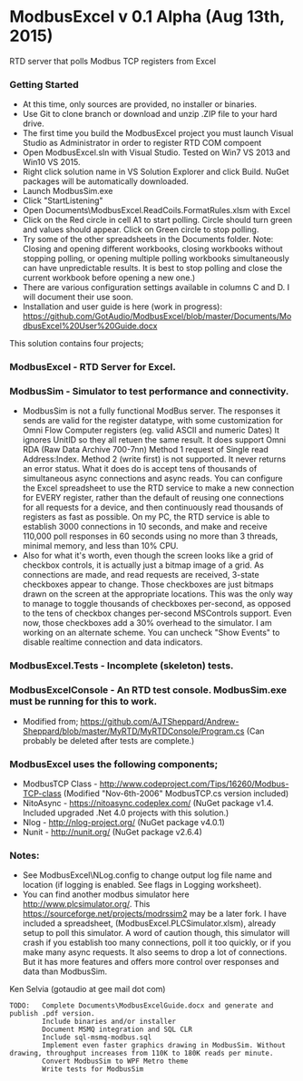 ModbusExcel v 0.1 Alpha (Aug 13th, 2015)
===

RTD server that polls Modbus TCP registers from Excel

### Getting Started
- At this time, only sources are provided, no installer or binaries.
- Use Git to clone branch or download and unzip .ZIP file to your hard drive.
- The first time you build the ModbusExcel project you must launch Visual Studio as Administrator in order to register RTD COM compoent
- Open ModbusExcel.sln with Visual Studio. Tested on Win7 VS 2013 and Win10 VS 2015.
- Right click solution name in VS Solution Explorer and click Build. NuGet packages will be automatically downloaded.
- Launch ModbusSim.exe
- Click "StartListening"
- Open Documents\ModbusExcel.ReadCoils.FormatRules.xlsm with Excel
- Click on the Red circle in cell A1 to start polling. Circle should turn green and values should appear. Click on Green circle to stop polling.
- Try some of the other spreadsheets in the Documents folder. 
	Note: Closing and opening different workbooks, closing workbooks without stopping polling, or opening multiple polling workbooks simultaneously can have unpredictable results.  It is best to stop polling and close the current workbook before opening a new one.)
- There are various configuration settings available in columns C and D. I will document their use soon.
- Installation and user guide is here (work in progress): https://github.com/GotAudio/ModbusExcel/blob/master/Documents/ModbusExcel%20User%20Guide.docx

This solution contains four projects;

### ModbusExcel	- RTD Server for Excel.

### ModbusSim	- Simulator to test performance and connectivity.
- ModbusSim is not a fully functional ModBus server. The responses it sends are valid for the register datatype, with some customization for Omni Flow Computer registers (eg. valid ASCII and numeric Dates) It ignores UnitID so they all retuen the same result. It does support Omni RDA (Raw Data Archive 700-7nn) Method 1 request of Single read Address:Index. Method 2 (write first) is not supported. It never returns an error status.  What it does do is accept tens of thousands of simultaneous async connections and async reads. You can configure the Excel spreadsheet to use the RTD service to make a new connection for EVERY register, rather than the default of reusing one connections for all requests for a device, and then continuously read thousands of registers as fast as possible. On my PC, the RTD service is able to establish 3000 connections in 10 seconds, and make and receive 110,000 poll responses in 60 seconds using no more than 3 threads, minimal memory, and less than 10% CPU. 
- Also for what it's worth, even though the screen looks like a grid of checkbox controls, it is actually just a bitmap image of a grid. As connections are made, and read requests are received, 3-state checkboxes appear to change. Those checkboxes are just bitmaps drawn on the screen at the appropriate locations.  This was the only way to manage to toggle thousands of checkboxes per-second, as opposed to the tens of checkbox changes per-second MSControls support.  Even now, those checkboxes add a 30% overhead to the simulator. I am working on an alternate scheme. You can uncheck "Show Events" to disable realtime connection and data indicators.

### ModbusExcel.Tests	- Incomplete (skeleton) tests.

### ModbusExcelConsole	- An RTD test console. ModbusSim.exe must be running for this to work.
- Modified from; https://github.com/AJTSheppard/Andrew-Sheppard/blob/master/MyRTD/MyRTDConsole/Program.cs (Can probably be deleted after tests are complete.)


### ModbusExcel uses the following components;

- ModbusTCP Class	- http://www.codeproject.com/Tips/16260/Modbus-TCP-class (Modified "Nov-6th-2006" ModbusTCP.cs version included)
- NitoAsync		- https://nitoasync.codeplex.com/ (NuGet package v1.4. Included upgraded .Net 4.0 projects with this solution.)
- Nlog			- http://nlog-project.org/ (NuGet package v4.0.1)
- Nunit			- http://nunit.org/ (NuGet package v2.6.4)


### Notes: 
- See ModbusExcel\NLog.config to change output log file name and location (if logging is enabled. See flags in Logging worksheet).
- You can find another modbus simulator here http://www.plcsimulator.org/. This https://sourceforge.net/projects/modrssim2 may be a later fork. I have included a spreadsheet, (ModbusExcel.PLCSimulator.xlsm), already setup to poll this simulator.  A word of caution though, this simulator will crash if you establish too many connections, poll it too quickly, or if you make many async requests. It also seems to drop a lot of connections. But it has more features and offers more control over responses and data than ModbusSim.


Ken Selvia (gotaudio at gee mail dot com)

```
TODO:	Complete Documents\ModbusExcelGuide.docx and generate and publish .pdf version.
		Include binaries and/or installer
		Document MSMQ integration and SQL CLR
		Include sql-msmq-modbus.sql		
		Implement even faster graphics drawing in ModbusSim. Without drawing, throughput increases from 110K to 180K reads per minute. 
		Convert ModbusSim to WPF Metro theme
		Write tests for ModbusSim
```